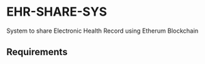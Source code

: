 # EHR-SHARE-SYS
System to share Electronic Health Record using Etherum Blockchain


## Requirements
